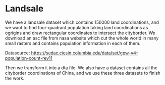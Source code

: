 # Landsale

We have a landsale dataset which contains 150000 land coordinations, and we want to find four-quadrant population taking land coordinations as ogrigins and draw rectangular coordinates to intersect the cityborder. We download an asc file from nasa website which cut the whole world in many small rasters and contains population information in each of them. 


Datasource: https://sedac.ciesin.columbia.edu/data/set/gpw-v4-population-count-rev11 


Then we transform it into a dta file.
We also have a dataset contains all the cityborder coordinations of China, and we use these three datasets to finish the work.
